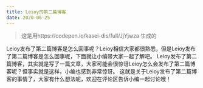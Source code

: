 ```yaml
---
title: Leioy的第二篇博客
date: 2020-06-25
---
```

> 这是用https://codepen.io/kasei-dis/full/JjYjwza
生成的

Leioy发布了第二篇博客是怎么回事呢？Leioy相信大家都很熟悉，但是Leioy发布了第二篇博客是怎么回事呢，下面就让小编带大家一起了解吧。
Leioy发布了第二篇博客，其实就是写了一篇文章，大家可能会很惊讶Leioy怎么会发布了第二篇博客呢？但事实就是这样，小编也感到非常惊讶。
这就是关于Leioy发布了第二篇博客的事情了，大家有什么想法呢，欢迎在评论区告诉小编一起讨论哦！